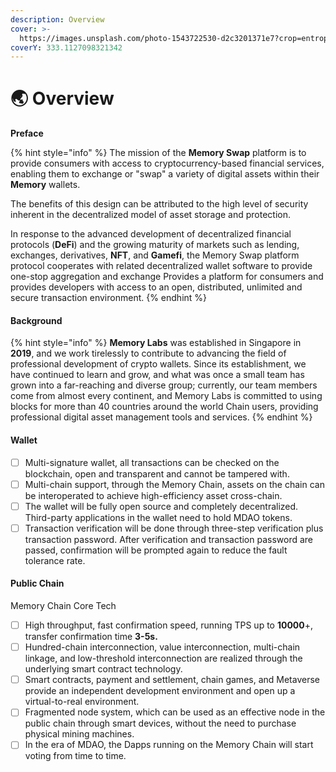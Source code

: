 ```yaml
---
description: Overview
cover: >-
  https://images.unsplash.com/photo-1543722530-d2c3201371e7?crop=entropy&cs=tinysrgb&fm=jpg&ixid=MnwxOTcwMjR8MHwxfHNlYXJjaHw4fHx1bml2ZXJzZXxlbnwwfHx8fDE2NTI5NTA4NjQ&ixlib=rb-1.2.1&q=80
coverY: 333.1127098321342
---
```


# 🌏 Overview

**Preface**

{% hint style="info" %}
The mission of the **Memory Swap** platform is to provide consumers with access to cryptocurrency-based financial services, enabling them to exchange or "swap" a variety of digital assets within their **Memory** wallets.

The benefits of this design can be attributed to the high level of security inherent in the decentralized model of asset storage and protection.&#x20;

In response to the advanced development of decentralized financial protocols (**DeFi**) and the growing maturity of markets such as lending, exchanges, derivatives, **NFT**, and **Gamefi**, the Memory Swap platform protocol cooperates with related decentralized wallet software to provide one-stop aggregation and exchange Provides a platform for consumers and provides developers with access to an open, distributed, unlimited and secure transaction environment.
{% endhint %}

#### Background

{% hint style="info" %}
**Memory Labs** was established in Singapore in **2019**, and we work tirelessly to contribute to advancing the field of professional development of crypto wallets. Since its establishment, we have continued to learn and grow, and what was once a small team has grown into a far-reaching and diverse group; currently, our team members come from almost every continent, and Memory Labs is committed to using blocks for more than 40 countries around the world Chain users, providing professional digital asset management tools and services.
{% endhint %}

#### Wallet

* [ ] Multi-signature wallet, all transactions can be checked on the blockchain, open and transparent and cannot be tampered with.
* [ ] Multi-chain support, through the Memory Chain, assets on the chain can be interoperated to achieve high-efficiency asset cross-chain.
* [ ] The wallet will be fully open source and completely decentralized. Third-party applications in the wallet need to hold MDAO tokens.
* [ ] Transaction verification will be done through three-step verification plus transaction password. After verification and transaction password are passed, confirmation will be prompted again to reduce the fault tolerance rate.

#### Public Chain

Memory Chain Core Tech

* [ ] High throughput, fast confirmation speed, running TPS up to **10000**+, transfer confirmation time **3-5s.**
* [ ] Hundred-chain interconnection, value interconnection, multi-chain linkage, and low-threshold interconnection are realized through the underlying smart contract technology.
* [ ] Smart contracts, payment and settlement, chain games, and Metaverse provide an independent development environment and open up a virtual-to-real environment.
* [ ] Fragmented node system, which can be used as an effective node in the public chain through smart devices, without the need to purchase physical mining machines.
* [ ] In the era of MDAO, the Dapps running on the Memory Chain will start voting from time to time.
